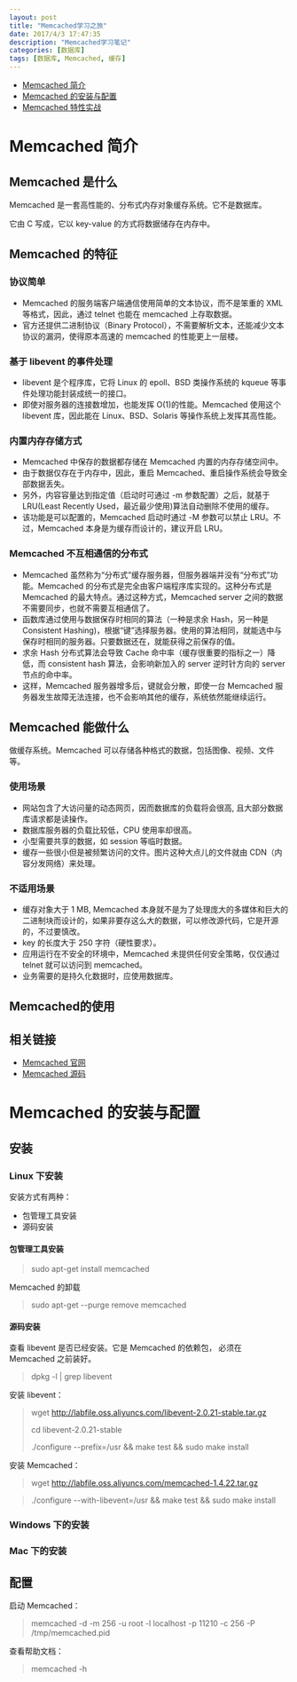 ```yaml
---
layout: post
title: "Memcached学习之旅"
date: 2017/4/3 17:47:35  
description: "Memcached学习笔记"
categories: [数据库]
tags: [数据库, Memcached, 缓存]
---
```


* [Memcached 简介](#1)
* [Memcached 的安装与配置](#2)
* [Memcached 特性实战](#3)

# Memcached 简介

## Memcached 是什么

Memcached 是一套高性能的、分布式内存对象缓存系统。它不是数据库。

它由 C 写成，它以 key-value 的方式将数据储存在内存中。

## Memcached 的特征

### 协议简单

* Memcached 的服务端客户端通信使用简单的文本协议，而不是笨重的 XML 等格式，因此，通过 telnet 也能在 memcached 上存取数据。
* 官方还提供二进制协议（Binary Protocol），不需要解析文本，还能减少文本协议的漏洞，使得原本高速的 memcached 的性能更上一层楼。

### 基于 libevent 的事件处理

* libevent 是个程序库，它将 Linux 的 epoll、BSD 类操作系统的 kqueue 等事件处理功能封装成统一的接口。
* 即使对服务器的连接数增加，也能发挥 O(1)的性能。Memcached 使用这个 libevent 库，因此能在 Linux、BSD、Solaris 等操作系统上发挥其高性能。

### 内置内存存储方式

* Memcached 中保存的数据都存储在 Memcached 内置的内存存储空间中。
* 由于数据仅存在于内存中，因此，重启 Memcached、重启操作系统会导致全部数据丢失。
* 另外，内容容量达到指定值（启动时可通过 -m 参数配置）之后，就基于 LRU(Least Recently Used，最近最少使用)算法自动删除不使用的缓存。
* 该功能是可以配置的，Memcached 启动时通过 -M 参数可以禁止 LRU。不过，Memcached 本身是为缓存而设计的，建议开启 LRU。

### Memcached 不互相通信的分布式

* Memcached 虽然称为“分布式”缓存服务器，但服务器端并没有“分布式”功能。Memcached 的分布式是完全由客户端程序库实现的。这种分布式是 Memcached 的最大特点。通过这种方式，Memcached server 之间的数据不需要同步，也就不需要互相通信了。
* 函数库通过使用与数据保存时相同的算法（一种是求余 Hash，另一种是 Consistent Hashing)，根据“键”选择服务器。使用的算法相同，就能选中与保存时相同的服务器。只要数据还在，就能获得之前保存的值。
* 求余 Hash 分布式算法会导致 Cache 命中率（缓存很重要的指标之一）降低，而 consistent hash 算法，会影响新加入的 server 逆时针方向的 server 节点的命中率。
* 这样，Memcached 服务器增多后，键就会分散，即使一台 Memcached 服务器发生故障无法连接，也不会影响其他的缓存，系统依然能继续运行。

## Memcached 能做什么

做缓存系统。Memcached 可以存储各种格式的数据，包括图像、视频、文件等。

### 使用场景

* 网站包含了大访问量的动态网页，因而数据库的负载将会很高, 且大部分数据库请求都是读操作。
* 数据库服务器的负载比较低，CPU 使用率却很高。
* 小型需要共享的数据，如 session 等临时数据。
* 缓存一些很小但是被频繁访问的文件。图片这种大点儿的文件就由 CDN（内容分发网络）来处理。

### 不适用场景

* 缓存对象大于 1 MB, Memcached 本身就不是为了处理庞大的多媒体和巨大的二进制块而设计的，如果非要存这么大的数据，可以修改源代码，它是开源的，不过要慎改。
* key 的长度大于 250 字符（硬性要求）。
* 应用运行在不安全的环境中，Memcached 未提供任何安全策略，仅仅通过 telnet 就可以访问到 memcached。
* 业务需要的是持久化数据时，应使用数据库。

## Memcached的使用


## 相关链接
* [Memcached 官网](http://memcached.org/ "Memcached 官网")
* [Memcached 源码](https://github.com/memcached/memcached)

# <span id="2">Memcached 的安装与配置</span>

## 安装

### Linux 下安装

安装方式有两种：

* 包管理工具安装
* 源码安装

#### 包管理工具安装

> sudo apt-get install memcached

Memcached 的卸载

> sudo apt-get --purge remove memcached

#### 源码安装

查看 libevent 是否已经安装。它是 Memcached 的依赖包， 必须在 Memcached 之前装好。

> dpkg -l | grep libevent

安装 libevent：

> wget http://labfile.oss.aliyuncs.com/libevent-2.0.21-stable.tar.gz
> 
> cd libevent-2.0.21-stable
> 
> ./configure --prefix=/usr && make test && sudo make install

安装 Memcached：

> wget http://labfile.oss.aliyuncs.com/memcached-1.4.22.tar.gz

> ./configure --with-libevent=/usr && make test && sudo make install

### Windows 下的安装


### Mac 下的安装

## 配置

启动 Memcached：

> memcached -d -m 256 -u root -l localhost -p 11210 -c 256 -P /tmp/memcached.pid

查看帮助文档： 

> memcached -h

